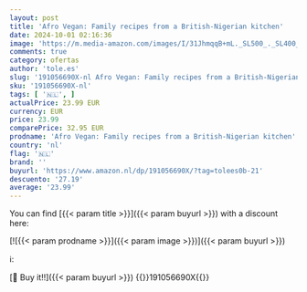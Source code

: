 ```yaml
---
layout: post
title: 'Afro Vegan: Family recipes from a British-Nigerian kitchen'
date: 2024-10-01 02:16:36
image: 'https://m.media-amazon.com/images/I/31JhmqqB+mL._SL500_._SL400_.jpg'
comments: true
category: ofertas
author: 'tole.es'
slug: '191056690X-nl Afro Vegan: Family recipes from a British-Nigerian kitchen'
sku: '191056690X-nl'
tags: [ '🇳🇱', ]
actualPrice: 23.99 EUR
currency: EUR
price: 23.99
comparePrice: 32.95 EUR
prodname: 'Afro Vegan: Family recipes from a British-Nigerian kitchen'
country: 'nl'
flag: '🇳🇱'
brand: ''
buyurl: 'https://www.amazon.nl/dp/191056690X/?tag=tolees0b-21'
descuento: '27.19'
average: '23.99'
---
```


You can find [{{< param title >}}]({{< param buyurl >}}) with a discount here:

[![{{< param prodname >}}]({{< param image >}})]({{< param buyurl >}})

ℹ️:


[🛒 Buy it!!]({{< param buyurl >}})
{{<world>}}191056690X{{</world>}}
